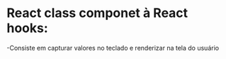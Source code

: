 # React class componet à React hooks:
-Consiste em capturar valores no teclado e renderizar na tela do usuário
